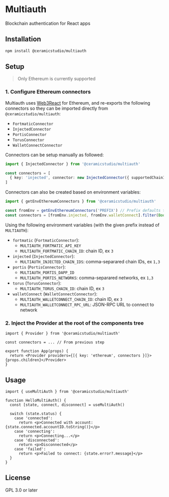 # Multiauth

Blockchain authentication for React apps

## Installation

```sh
npm install @ceramicstudio/multiauth
```

## Setup

> Only Ethereum is currently supported

### 1. Configure Ethereum connectors

Multiauth uses [Web3React](https://github.com/NoahZinsmeister/web3-react) for Ethereum, and re-exports the following connectors so they can be imported directly from `@ceramicstudio/multiauth`:

- `FortmaticConnector`
- `InjectedConnector`
- `PortisConnector`
- `TorusConnector`
- `WalletConnectConnector`

Connectors can be setup manually as followed:

```ts
import { InjectedConnector } from '@ceramicstudio/multiauth'

const connectors = [
  { key: 'injected', connector: new InjectedConnector({ supportedChainIds: [1, 3] }) },
]
```

Connectors can also be created based on environment variables:

```ts
import { getEnvEthereumConnectors } from '@ceramicstudio/multiauth'

const fromEnv = getEnvEthereumConnectors('PREFIX') // Prefix defaults to 'MULTIAUTH'
const connectors = [fromEnv.injected, fromEnv.walletConnect].filter(Boolean) // Filter out `null` values
```

Using the following environment variables (with the given prefix instead of `MULTIAUTH`):

- `fortmatic` (`FortmaticConnector`):
  - `MULTIAUTH_FORTMATIC_API_KEY`
  - `MULTIAUTH_FORTMATIC_CHAIN_ID`: chain ID, ex `3`
- `injected` (`InjectedConnector`):
  - `MULTIAUTH_INJECTED_CHAIN_IDS`: comma-separared chain IDs, ex `1,3`
- `portis` (`PortisConnector`):
  - `MULTIAUTH_PORTIS_DAPP_ID`
  - `MULTIAUTH_PORTIS_NETWORKS`: comma-separared networks, ex `1,3`
- `torus` (`TorusConnector`):
  - `MULTIAUTH_TORUS_CHAIN_ID`: chain ID, ex `3`
- `walletConnect` (`WalletConnectConnector`):
  - `MULTIAUTH_WALLETCONNECT_CHAIN_ID`: chain ID, ex `3`
  - `MULTIAUTH_WALLETCONNECT_RPC_URL`: JSON-RPC URL to connect to network

### 2. Inject the Provider at the root of the components tree

```tsx
import { Provider } from '@ceramicstudio/multiauth'

const connectors = ... // From previous step

export function App(props) {
  return <Provider providers={[{ key: 'ethereum', connectors }]}>{props.children}</Provider>
}
```

## Usage

```tsx
import { useMultiAuth } from '@ceramicstudio/multiauth'

function HelloMultiAuth() {
  const [state, connect, disconnect] = useMultiAuth()

  switch (state.status) {
    case 'connected':
      return <p>Connected with account: {state.connected.accountID.toString()}</p>
    case 'connecting':
      return <p>Connecting...</p>
    case 'disconnected':
      return <p>Disconnected</p>
    case 'failed':
      return <p>Failed to connect: {state.error?.message}</p>
  }
}
```

## License

GPL 3.0 or later
